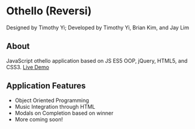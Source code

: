 # Othello (Reversi)

Designed by Timothy Yi; 
Developed by Timothy Yi, Brian Kim, and Jay Lim

## About

JavaScript othello application based on JS ES5 OOP, jQuery, HTML5, and CSS3.
[Live Demo](http://www.timothyyi.com/apps/othello "Othello")

## Application Features 
* Object Oriented Programming
* Music Integration through HTML
* Modals on Completion based on winner
* More coming soon!
